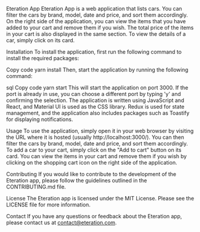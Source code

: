 Eteration App
Eteration App is a web application that lists cars. You can filter the cars by brand, model, date and price, and sort them accordingly. On the right side of the application, you can view the items that you have added to your cart and remove them if you wish. The total price of the items in your cart is also displayed in the same section. To view the details of a car, simply click on its card.

Installation
To install the application, first run the following command to install the required packages:

Copy code
yarn install
Then, start the application by running the following command:

sql
Copy code
yarn start
This will start the application on port 3000. If the port is already in use, you can choose a different port by typing 'y' and confirming the selection. The application is written using JavaScript and React, and Material UI is used as the CSS library. Redux is used for state management, and the application also includes packages such as Toastify for displaying notifications.

Usage
To use the application, simply open it in your web browser by visiting the URL where it is hosted (usually http://localhost:3000/). You can then filter the cars by brand, model, date and price, and sort them accordingly. To add a car to your cart, simply click on the "Add to cart" button on its card. You can view the items in your cart and remove them if you wish by clicking on the shopping cart icon on the right side of the application.

Contributing
If you would like to contribute to the development of the Eteration app, please follow the guidelines outlined in the CONTRIBUTING.md file.

License
The Eteration app is licensed under the MIT License. Please see the LICENSE file for more information.

Contact
If you have any questions or feedback about the Eteration app, please contact us at contact@eteration.com.
